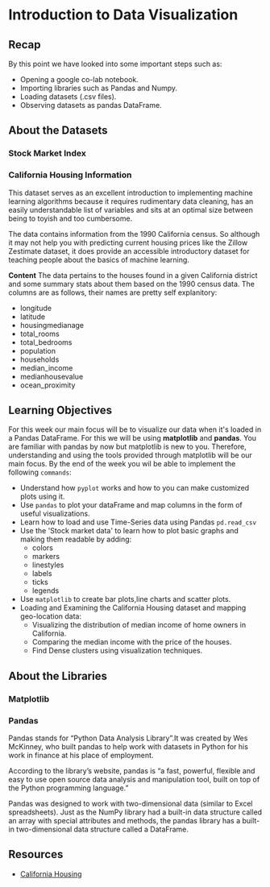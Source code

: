 # Introduction to Data Visualization

## Recap
By this point we have looked into some important steps such as:
- Opening a google co-lab notebook.
- Importing libraries such as Pandas and Numpy.
- Loading datasets (.csv files).
- Observing datasets as pandas DataFrame.

## About the Datasets

### Stock Market Index

### California Housing Information
This dataset serves as an excellent introduction to implementing machine learning algorithms because it requires rudimentary data cleaning, has an easily understandable list of variables and sits at an optimal size between being to toyish and too cumbersome.

The data contains information from the 1990 California census. So although it may not help you with predicting current housing prices like the Zillow Zestimate dataset, it does provide an accessible introductory dataset for teaching people about the basics of machine learning.

**Content**
The data pertains to the houses found in a given California district and some summary stats about them based on the 1990 census data. The columns are as follows, their names are pretty self explanitory:

- longitude
- latitude
- housingmedianage
- total_rooms
- total_bedrooms
- population
- households
- median_income
- medianhousevalue
- ocean_proximity

## Learning Objectives
For this week our main focus will be to visualize our data when it's loaded in a Pandas DataFrame. For this we will be using **matplotlib** and **pandas**. You are familiar with pandas by now but matplotlib is new to you. Therefore, understanding and using the tools provided through matplotlib will be our main focus. By the end of the week you wil be able to implement the following ```commands```:
- Understand how  ```pyplot``` works and how to you can make customized plots using it.
- Use ```pandas``` to plot your dataFrame and map columns in the form of useful visualizations.
- Learn how to load and use Time-Series data using Pandas ```pd.read_csv```
- Use the 'Stock market data' to learn how to plot basic graphs and making them readable by adding:
  - colors
  - markers
  - linestyles
  - labels
  - ticks
  - legends
- Use ```matplotlib``` to create bar plots,line charts and scatter plots.
- Loading and Examining the California Housing dataset and mapping geo-location data:
  - Visualizing the distribution of median income of home owners in California.
  - Comparing the median income with the price of the houses.
  - Find Dense clusters using visualization techniques.

## About the Libraries
### Matplotlib

### Pandas
Pandas stands for “Python Data Analysis Library”.It was created by Wes McKinney, who built pandas to help work with datasets in Python for his work in finance at his place of employment.

According to the library’s website, pandas is “a fast, powerful, flexible and easy to use open source data analysis and manipulation tool, built on top of the Python programming language.”

Pandas was designed to work with two-dimensional data (similar to Excel spreadsheets). Just as the NumPy library had a built-in data structure called an array with special attributes and methods, the pandas library has a built-in two-dimensional data structure called a DataFrame.



## Resources
- [California Housing](https://www.kaggle.com/camnugent/california-housing-prices)

